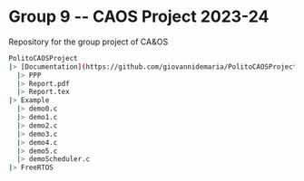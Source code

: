 # Group 9 -- CAOS Project 2023-24
Repository for the group project of CA&amp;OS

```bash
PolitoCAOSProject
|> [Documentation](https://github.com/giovannidemaria/PolitoCAOSProject/tree/main/Documentation)
  |> PPP
  |> Report.pdf
  |> Report.tex
|> Example
  |> demo0.c
  |> demo1.c
  |> demo2.c
  |> demo3.c
  |> demo4.c
  |> demo5.c
  |> demoScheduler.c
|> FreeRTOS
